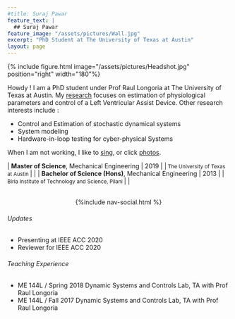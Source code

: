 ```yaml
---
#title: Suraj Pawar
feature_text: |
  ## Suraj Pawar
feature_image: "/assets/pictures/Wall.jpg"
excerpt: "PhD Student at The University of Texas at Austin"
layout: page
---
```

{% include figure.html image="/assets/pictures/Headshot.jpg"  position="right" width="180"%}  


Howdy ! I am a PhD student under Prof Raul Longoria at The University of Texas at Austin. My [research](https://sites.utexas.edu/longoria/system-modeling-estimation-and-control-for-cardiovascular-systems-with-mechanical-circulatory-support/) focuses on estimation of physiological parameters and control of a Left Ventricular Assist Device. Other research interests include :
* Control and Estimation of stochastic dynamical systems
* System modeling
* Hardware-in-loop testing for cyber-physical Systems

When I am not working, I like to [sing](https://www.youtube.com/channel/UCYewUFOsCTZMeMXMcURmbag), or click [photos](https://www.instagram.com/surajpawarclicks/).  

|<i class='fa fa-graduation-cap'></i> __Master of Science__, Mechanical Engineering | 2019 |
|<small> The University of Texas at Austin </small>| |
|<i class='fa fa-graduation-cap'></i> __Bachelor of Science (Hons)__, Mechanical Engineering | 2013 |
|<small> Birla Institute of Technology and Science, Pilani </small>| |

<br>

<div align="center"> {%include nav-social.html %} </div>


###### Updates
  * Presenting at IEEE ACC 2020
  * Reviewer for IEEE ACC 2020  


###### Teaching Experience
  * ME 144L / Spring 2018 Dynamic Systems and Controls Lab, TA with Prof Raul Longoria
  * ME 144L / Fall 2017 Dynamic Systems and Controls Lab, TA with Prof Raul Longoria
